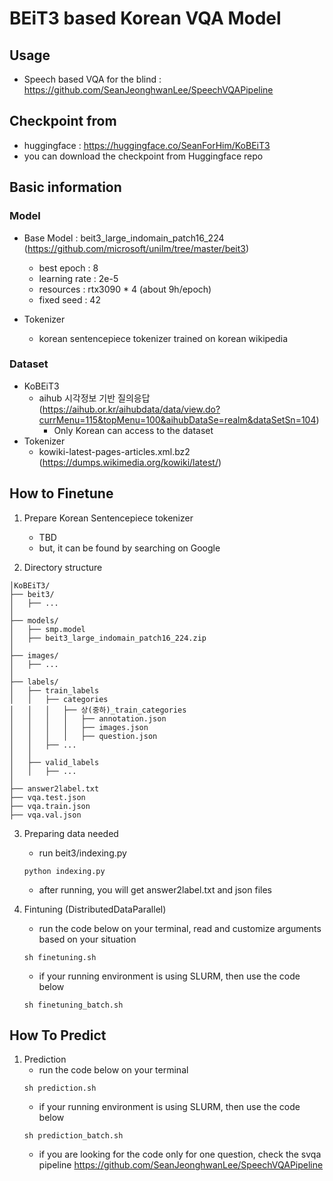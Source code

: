# BEiT3 based Korean VQA Model #

## Usage ##
- Speech based VQA for the blind :  https://github.com/SeanJeonghwanLee/SpeechVQAPipeline

## Checkpoint from ##
- huggingface : https://huggingface.co/SeanForHim/KoBEiT3
- you can download the checkpoint from Huggingface repo

## Basic information ##
### Model ###
  - Base Model : beit3_large_indomain_patch16_224 (https://github.com/microsoft/unilm/tree/master/beit3)
    - best epoch : 8
    - learning rate : 2e-5
    - resources : rtx3090 * 4 (about 9h/epoch)
    - fixed seed : 42

  - Tokenizer
    - korean sentencepiece tokenizer trained on korean wikipedia
    
### Dataset ###
  - KoBEiT3
    - aihub 시각정보 기반 질의응답 (https://aihub.or.kr/aihubdata/data/view.do?currMenu=115&topMenu=100&aihubDataSe=realm&dataSetSn=104)
      * Only Korean can access to the dataset
  - Tokenizer
    - kowiki-latest-pages-articles.xml.bz2 (https://dumps.wikimedia.org/kowiki/latest/)

## How to Finetune ##
1. Prepare Korean Sentencepiece tokenizer
    - TBD
    * but, it can be found by searching on Google


2. Directory structure
```
│KoBEiT3/
├── beit3/
│   ├── ...
│
├── models/
│   ├── smp.model
│   ├── beit3_large_indomain_patch16_224.zip
│
├── images/
│   ├── ...
│
├── labels/
│   ├── train_labels
│   │   ├── categories
│   │   │   ├── 상(중하)_train_categories
│   │   │   │   ├── annotation.json
│   │   │   │   ├── images.json
│   │   │   │   ├── question.json
│   │   ├── ...
│   │
│   ├── valid_labels
│   │   ├── ...
│
├── answer2label.txt
├── vqa.test.json
├── vqa.train.json
├── vqa.val.json
```


3. Preparing data needed
    - run beit3/indexing.py
    ```
    python indexing.py
    ```
    - after running, you will get answer2label.txt and json files


4. Fintuning (DistributedDataParallel)
    - run the code below on your terminal, read and customize arguments based on your situation
    ```
    sh finetuning.sh
    ```
    - if your running environment is using SLURM, then use the code below
    ```
    sh finetuning_batch.sh
    ```


## How To Predict ##
1. Prediction
    - run the code below on your terminal
    ```
    sh prediction.sh
    ```
    - if your running environment is using SLURM, then use the code below
    ```
    sh prediction_batch.sh
    ```
    - if you are looking for the code only for one question, check the svqa pipeline
    https://github.com/SeanJeonghwanLee/SpeechVQAPipeline

